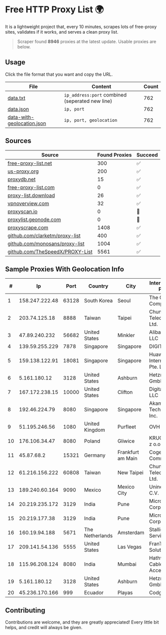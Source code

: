 
# Free HTTP Proxy List 🌍

It is a lightweight project that, every 10 minutes, scrapes lots of free-proxy sites, validates if it works, and serves a clean proxy list.


> Scraper found **8946** proxies at the latest update. Usable proxies are below.

## Usage

Click the file format that you want and copy the URL.


|File|Content|Count|
|----|-------|-----|
|[data.txt](https://raw.githubusercontent.com/themiralay/Proxy-List-World/master/data.txt)|`ip_address:port` combined (seperated new line)|762|
|[data.json](https://raw.githubusercontent.com/themiralay/Proxy-List-World/master/data.json)|`ip, port`|762|
|[data-with-geolocation.json](https://raw.githubusercontent.com/themiralay/Proxy-List-World/master/data-with-geolocation.json)|`ip, port, geolocation`|762|

## Sources

|Source|Found Proxies|Succeed|
|------|-------------|-------|
|[free-proxy-list.net](https://free-proxy-list.net)|300|✅|
|[us-proxy.org](https://www.us-proxy.org)|200|✅|
|[proxydb.net](http://proxydb.net)|15|✅|
|[free-proxy-list.com](https://free-proxy-list.com/?page=&port=&type%5B%5D=http&type%5B%5D=https&up_time=0&search=Search)|0|✅|
|[proxy-list.download](https://www.proxy-list.download/HTTP)|26|✅|
|[vpnoverview.com](https://vpnoverview.com/privacy/anonymous-browsing/free-proxy-servers)|32|✅|
|[proxyscan.io](https://www.proxyscan.io)|0|🚫|
|[proxylist.geonode.com](https://proxylist.geonode.com/api/proxy-list?limit=300&page=1&sort_by=lastChecked&sort_type=desc&protocols=http,https)|0|🚫|
|[proxyscrape.com](https://api.proxyscrape.com/v2/?request=displayproxies&protocol=http&timeout=10000&country=all&ssl=all&anonymity=all)|1408|✅|
|[github.com/clarketm/proxy-list](https://raw.githubusercontent.com/clarketm/proxy-list/master/proxy-list-raw.txt)|400|✅|
|[github.com/monosans/proxy-list](https://raw.githubusercontent.com/monosans/proxy-list/main/proxies/http.txt)|1004|✅|
|[github.com/TheSpeedX/PROXY-List](https://raw.githubusercontent.com/TheSpeedX/PROXY-List/master/http.txt)|5561|✅|


## Sample Proxies With Geolocation Info

|#|Ip|Port|Country|City|Internet Service Provider|
|-|--|----|-------|----|-------------------------|
|1|158.247.222.48|63128|South Korea|Seoul|The Constant Company, LLC|
|2|203.74.125.18|8888|Taiwan|Taipei|Chunghwa Telecom Co., Ltd.|
|3|47.89.240.232|56682|United States|Minkler|Alibaba.com LLC|
|4|139.59.255.229|7878|Singapore|Singapore|DIGITALOCEAN|
|5|159.138.122.91|18081|Singapore|Singapore|Huawei International Pte. LTD|
|6|5.161.180.12|3128|United States|Ashburn|Hetzner Online GmbH|
|7|167.172.238.15|10000|United States|Clifton|DigitalOcean, LLC|
|8|192.46.224.79|8080|Singapore|Singapore|Akamai Technologies, Inc.|
|9|51.195.246.56|1080|United Kingdom|Purfleet|OVH|
|10|176.106.34.47|8080|Poland|Gliwice|KRUCZNET Sp. z o.o.|
|11|45.87.68.2|15321|Germany|Frankfurt am Main|Cogent Communications|
|12|61.216.156.222|60808|Taiwan|New Taipei|Chunghwa Telecom Co., Ltd.|
|13|189.240.60.164|9090|Mexico|Mexico City|Uninet S.A. de C.V.|
|14|20.219.235.172|3129|India|Pune|Microsoft Corporation|
|15|20.219.177.38|3129|India|Pune|Microsoft Corporation|
|16|160.19.94.188|5671|The Netherlands|Amsterdam|Stallion Network Services Limited|
|17|209.141.54.136|5555|United States|Las Vegas|FranTech Solutions|
|18|115.96.208.124|8080|India|Mumbai|Hathway IP over Cable Internet Access|
|19|5.161.180.12|3128|United States|Ashburn|Hetzner Online GmbH|
|20|45.236.170.166|999|Ecuador|Playas|Codgrec S.A.|



## Contributing

Contributions are welcome, and they are greatly appreciated! Every
little bit helps, and credit will always be given.

